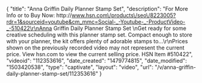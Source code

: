 {
    "title": "Anna Griffin Daily Planner Stamp Set",
    "description": "For More Info or to Buy Now: http:\/\/www.hsn.com\/products\/seo\/8223005?rdr=1&sourceid=youtube&cm_mmc=Social-_-Youtube-_-ProductVideo-_-510422\r\nAnna Griffin Daily Planner Stamp Set  \nGet ready for some creative scheduling with this planner stamp set. Compact enough to store with your planner, the kit offers plenty of adorable stamps to...\r\nPrices shown on the previously recorded video may not represent the current price.  View hsn.com to view the current selling price. HSN Item #510422",
    "videoid": "112353616",
    "date_created": "1479774815",
    "date_modified": "1503420538",
    "type": "captivate",
    "layout": "video",
    "url": "\/v\/anna-griffin-daily-planner-stamp-set\/112353616"
}